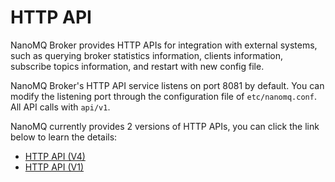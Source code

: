 # HTTP API

NanoMQ Broker provides HTTP APIs for integration with external systems, such as querying broker statistics information, clients information, subscribe topics information, and restart with new config file.

NanoMQ Broker's HTTP API service listens on port 8081 by default. You can modify the listening port through the configuration file of `etc/nanomq.conf`. All API calls with `api/v1`.

NanoMQ currently provides 2 versions of HTTP APIs, you can click the link below to learn the details:

- [HTTP API (V4)](./v4.md)
- [HTTP API (V1)](./v1.md)